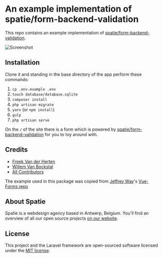 
# An example implementation of spatie/form-backend-validation

This repo contains an example implementation of [spatie/form-backend-validation](https://github.com/spatie/form-backend-validation).

![Screenshot](https://raw.githubusercontent.com/spatie/form-backend-validation-example-app/master/public/images/screenshot.png)

## Installation

Clone it and standing in the base directory of the app perform these commands:

1. `cp .env.example .env`
2. `touch database/database.sqlite`
3. `composer install`
4. `php artisan migrate`
5. `yarn` (or `npm install`)
6. `gulp`
7. `php artisan serve`

On the `/` of the site there is a form which is powered by [spatie/form-backend-validation](https://github.com/spatie/form-backend-validation) for you to toy around with.

## Credits

- [Freek Van der Herten](https://github.com/freekmurze)
- [Willem Van Bockstal](https://github.com/willemvb)
- [All Contributors](../../contributors)

The example used in this package was copied from [Jeffrey Way](https://twitter.com/jeffrey_way)'s [Vue-Forms repo](https://github.com/laracasts/Vue-Forms/)

## About Spatie
Spatie is a webdesign agency based in Antwerp, Belgium. You'll find an overview of all our open source projects [on our website](https://spatie.be/opensource).

## License

This project and the Laravel framework are open-sourced software licensed under the [MIT license](http://opensource.org/licenses/MIT).


